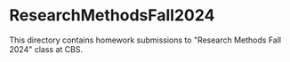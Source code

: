 # ResearchMethodsFall2024

This directory contains homework submissions to "Research Methods Fall 2024" class at CBS.

